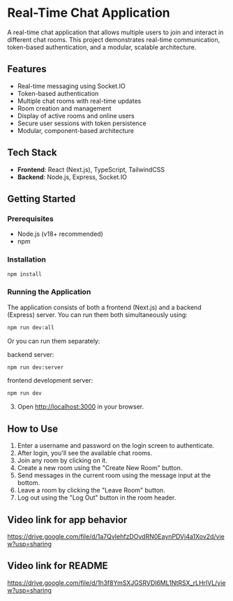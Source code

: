 # Real-Time Chat Application

A real-time chat application that allows multiple users to join and interact in different chat rooms. This project demonstrates real-time communication, token-based authentication, and a modular, scalable architecture.

## Features

- Real-time messaging using Socket.IO
- Token-based authentication
- Multiple chat rooms with real-time updates
- Room creation and management
- Display of active rooms and online users
- Secure user sessions with token persistence
- Modular, component-based architecture

## Tech Stack

- **Frontend**: React (Next.js), TypeScript, TailwindCSS
- **Backend**: Node.js, Express, Socket.IO

## Getting Started

### Prerequisites

- Node.js (v18+ recommended)
- npm

### Installation

```bash
npm install
```

### Running the Application

The application consists of both a frontend (Next.js) and a backend (Express) server. You can run them both simultaneously using:

```bash
npm run dev:all
```

Or you can run them separately:

backend server:
```bash
npm run dev:server
```
frontend development server:
```bash
npm run dev
```

3. Open [http://localhost:3000](http://localhost:3000) in your browser.

## How to Use

1. Enter a username and password on the login screen to authenticate.
2. After login, you'll see the available chat rooms.
3. Join any room by clicking on it.
4. Create a new room using the "Create New Room" button.
5. Send messages in the current room using the message input at the bottom.
6. Leave a room by clicking the "Leave Room" button.
7. Log out using the "Log Out" button in the room header.

## Video link for app behavior

https://drive.google.com/file/d/1a7QvIehfzDOydRN0EaynPDVj4a1Xov2d/view?usp=sharing

## Video link for README 
https://drive.google.com/file/d/1h3f8YmSXJGSRVDl6ML1NtRSX_rLHrlVL/view?usp=sharing

